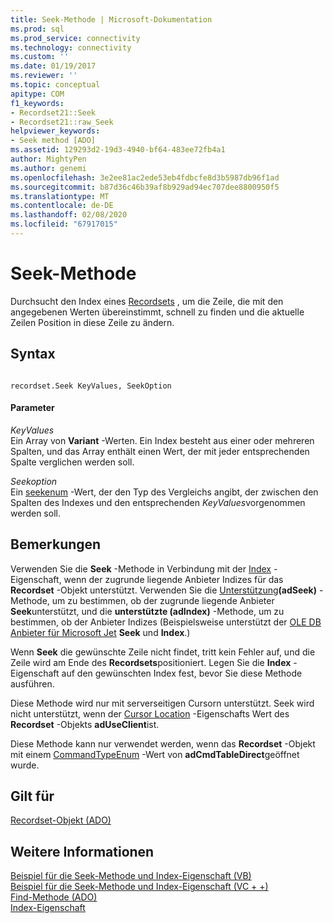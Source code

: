 ```yaml
---
title: Seek-Methode | Microsoft-Dokumentation
ms.prod: sql
ms.prod_service: connectivity
ms.technology: connectivity
ms.custom: ''
ms.date: 01/19/2017
ms.reviewer: ''
ms.topic: conceptual
apitype: COM
f1_keywords:
- Recordset21::Seek
- Recordset21::raw_Seek
helpviewer_keywords:
- Seek method [ADO]
ms.assetid: 129293d2-19d3-4940-bf64-483ee72fb4a1
author: MightyPen
ms.author: genemi
ms.openlocfilehash: 3e2ee81ac2ede53eb4fdbcfe8d3b5987db96f1ad
ms.sourcegitcommit: b87d36c46b39af8b929ad94ec707dee8800950f5
ms.translationtype: MT
ms.contentlocale: de-DE
ms.lasthandoff: 02/08/2020
ms.locfileid: "67917015"
---
```

# <a name="seek-method"></a>Seek-Methode
Durchsucht den Index eines [Recordsets](../../../ado/reference/ado-api/recordset-object-ado.md) , um die Zeile, die mit den angegebenen Werten übereinstimmt, schnell zu finden und die aktuelle Zeilen Position in diese Zeile zu ändern.  
  
## <a name="syntax"></a>Syntax  
  
```  
  
recordset.Seek KeyValues, SeekOption  
```  
  
#### <a name="parameters"></a>Parameter  
 *KeyValues*  
 Ein Array von **Variant** -Werten. Ein Index besteht aus einer oder mehreren Spalten, und das Array enthält einen Wert, der mit jeder entsprechenden Spalte verglichen werden soll.  
  
 *Seekoption*  
 Ein [seekenum](../../../ado/reference/ado-api/seekenum.md) -Wert, der den Typ des Vergleichs angibt, der zwischen den Spalten des Indexes und den entsprechenden *KeyValues*vorgenommen werden soll.  
  
## <a name="remarks"></a>Bemerkungen  
 Verwenden Sie die **Seek** -Methode in Verbindung mit der [Index](../../../ado/reference/ado-api/index-property.md) -Eigenschaft, wenn der zugrunde liegende Anbieter Indizes für das **Recordset** -Objekt unterstützt. Verwenden Sie die [Unterstützung](../../../ado/reference/ado-api/supports-method.md)**(adSeek)** -Methode, um zu bestimmen, ob der zugrunde liegende Anbieter **Seek**unterstützt, und die **unterstützte (adIndex)** -Methode, um zu bestimmen, ob der Anbieter Indizes (Beispielsweise unterstützt der [OLE DB Anbieter für Microsoft Jet](../../../ado/guide/appendixes/microsoft-ole-db-provider-for-microsoft-jet.md) **Seek** und **Index**.)  
  
 Wenn **Seek** die gewünschte Zeile nicht findet, tritt kein Fehler auf, und die Zeile wird am Ende des **Recordsets**positioniert. Legen Sie die **Index** -Eigenschaft auf den gewünschten Index fest, bevor Sie diese Methode ausführen.  
  
 Diese Methode wird nur mit serverseitigen Cursorn unterstützt. Seek wird nicht unterstützt, wenn der [Cursor Location](../../../ado/reference/ado-api/cursorlocation-property-ado.md) -Eigenschafts Wert des **Recordset** -Objekts **adUseClient**ist.  
  
 Diese Methode kann nur verwendet werden, wenn das **Recordset** -Objekt mit einem [CommandTypeEnum](../../../ado/reference/ado-api/commandtypeenum.md) -Wert von **adCmdTableDirect**geöffnet wurde.  
  
## <a name="applies-to"></a>Gilt für  
 [Recordset-Objekt (ADO)](../../../ado/reference/ado-api/recordset-object-ado.md)  
  
## <a name="see-also"></a>Weitere Informationen  
 [Beispiel für die Seek-Methode und Index-Eigenschaft (VB)](../../../ado/reference/ado-api/seek-method-and-index-property-example-vb.md)   
 [Beispiel für die Seek-Methode und Index-Eigenschaft (VC + +)](../../../ado/reference/ado-api/seek-method-and-index-property-example-vc.md)   
 [Find-Methode (ADO)](../../../ado/reference/ado-api/find-method-ado.md)   
 [Index-Eigenschaft](../../../ado/reference/ado-api/index-property.md)
